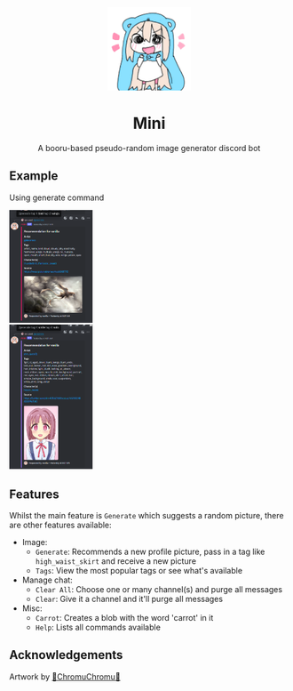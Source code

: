 <p align="center">
	<img width="150" src="./assets/umaru-gopher-500x500.png" alt="Mini Banner" />
	<h1 align="center">Mini</h1>
</p>
<p align="center">A booru-based pseudo-random image generator discord bot</p>

## Example
<div>
    <p>Using generate command </p>
    <img width="150" src="./assets/example-generate.png" alt="Mini Banner" />
    </br>
    <img width="150" src="./assets/example-generate-2.png" alt="Mini Banner" />
</div>

## Features
Whilst the main feature is `Generate` which suggests a random picture, there are other features available:
- Image:
	- `Generate`: Recommends a new profile picture, pass in a tag like `high_waist_skirt` and receive a new picture
	- `Tags`: View the most popular tags or see what's available
- Manage chat:
	- `Clear All`: Choose one or many channel(s) and purge all messages
	- `Clear`: Give it a channel and it'll purge all messages
- Misc:
	- `Carrot`: Creates a blob with the word 'carrot' in it
	- `Help`: Lists all commands available

## Acknowledgements
Artwork by <a href="https://twitter.com/chromuchromu/">🎀ChromuChromu🎀</a>
